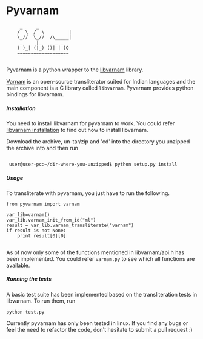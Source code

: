 # Pyvarnam

```
     _     _
    /  \  /  \         |
    \_//  \_//  /\_____|
     _     |_   _ _ _ 
    ( )_| (|_) ()| | )O
    ===================
     
```
Pyvarnam is a python wrapper to the [libvarnam](https://github.com/varnamproject/libvarnam) library.

[Varnam](http://www.varnamproject.com/) is an open-source transliterator suited for Indian languages and the
main component is a C library called `libvarnam`. Pyvarnam provides python bindings for libvarnam.

##### Installation

You need to install libvarnam for pyvarnam to work. You could refer [libvarnam installation](https://github.com/varnamproject/libvarnam#installing-libvarnam) to find out how to install libvarnam.

Download the archive, un-tar/zip and 'cd' into the directory you unzipped the
archive into and then run

```

 user@user-pc:~/dir-where-you-unzipped$ python setup.py install
```
 

##### Usage

To transliterate with pyvarnam, you just have to run the following.
```
from pyvarnam import varnam

var_lib=varnam()
var_lib.varnam_init_from_id("ml")
result = var_lib.varnam_transliterate("varnam")
if result is not None:
    print result[0][0]
    
```
As of now only some of the functions mentioned in libvarnam/api.h has been implemented. You could refer `varnam.py` to
see which all functions are available. 

##### Running the tests

A basic test suite has been implemented based on the transliteration tests in
libvarnam. To run them, run

```
python test.py
```
Currently pyvarnam has only been tested in linux. If you find any bugs or feel the need to refactor the code,
don't hesitate to submit a pull request :)